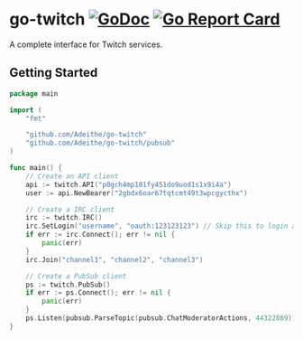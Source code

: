 # go-twitch [![GoDoc](https://godoc.org/github.com/Adeithe/go-twitch?status.svg)](https://godoc.org/github.com/Adeithe/go-twitch) [![Go Report Card](https://goreportcard.com/badge/github.com/Adeithe/go-twitch)](https://goreportcard.com/report/github.com/Adeithe/go-twitch)

A complete interface for Twitch services.

## Getting Started
```go
package main

import (
	"fmt"

	"github.com/Adeithe/go-twitch"
	"github.com/Adeithe/go-twitch/pubsub"
)

func main() {
	// Create an API client
	api := twitch.API("p0gch4mp101fy451do9uod1s1x9i4a")
	user := api.NewBearer("2gbdx6oar67tqtcmt49t3wpcgycthx")

	// Create a IRC client
	irc := twitch.IRC()
	irc.SetLogin("username", "oauth:123123123") // Skip this to login anonymously
	if err := irc.Connect(); err != nil {
		panic(err)
	}
	irc.Join("channel1", "channel2", "channel3")

	// Create a PubSub client
	ps := twitch.PubSub()
	if err := ps.Connect(); err != nil {
		panic(err)
	}
	ps.Listen(pubsub.ParseTopic(pubsub.ChatModeratorActions, 44322889))
}
```